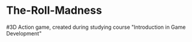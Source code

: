 # The-Roll-Madness
#3D Action game, created during studying course "Introduction in Game Development"
